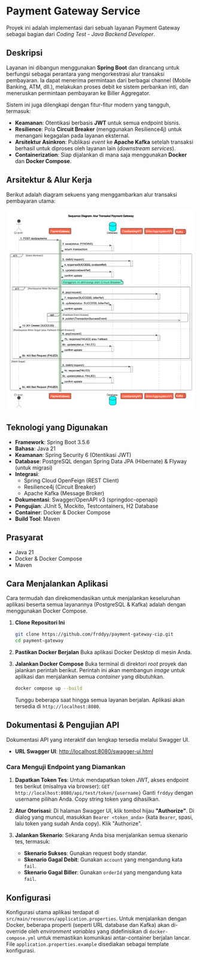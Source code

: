 # Payment Gateway Service

Proyek ini adalah implementasi dari sebuah layanan Payment Gateway sebagai bagian dari *Coding Test - Java Backend Developer*.

## Deskripsi
Layanan ini dibangun menggunakan **Spring Boot** dan dirancang untuk berfungsi sebagai perantara yang mengorkestrasi alur transaksi pembayaran. Ia dapat menerima permintaan dari berbagai channel (Mobile Banking, ATM, dll.), melakukan proses debit ke sistem perbankan inti, dan meneruskan permintaan pembayaran ke Biller Aggregator.

Sistem ini juga dilengkapi dengan fitur-fitur modern yang tangguh, termasuk:
- **Keamanan**: Otentikasi berbasis **JWT** untuk semua endpoint bisnis.
- **Resilience**: Pola **Circuit Breaker** (menggunakan Resilience4j) untuk menangani kegagalan pada layanan eksternal.
- **Arsitektur Asinkron**: Publikasi *event* ke **Apache Kafka** setelah transaksi berhasil untuk diproses oleh layanan lain (*downstream services*).
- **Containerization**: Siap dijalankan di mana saja menggunakan **Docker** dan **Docker Compose**.

## Arsitektur & Alur Kerja
Berikut adalah diagram sekuens yang menggambarkan alur transaksi pembayaran utama:

![Alur Transaksi Payment Gateway](sequence-diagram.png)

## Teknologi yang Digunakan
- **Framework**: Spring Boot 3.5.6
- **Bahasa**: Java 21
- **Keamanan**: Spring Security 6 (Otentikasi JWT)
- **Database**: PostgreSQL dengan Spring Data JPA (Hibernate) & Flyway (untuk migrasi)
- **Integrasi**:
  - Spring Cloud OpenFeign (REST Client)
  - Resilience4j (Circuit Breaker)
  - Apache Kafka (Message Broker)
- **Dokumentasi**: Swagger/OpenAPI v3 (springdoc-openapi)
- **Pengujian**: JUnit 5, Mockito, Testcontainers, H2 Database
- **Container**: Docker & Docker Compose
- **Build Tool**: Maven

## Prasyarat
- Java 21
- Docker & Docker Compose
- Maven

## Cara Menjalankan Aplikasi
Cara termudah dan direkomendasikan untuk menjalankan keseluruhan aplikasi beserta semua layanannya (PostgreSQL & Kafka) adalah dengan menggunakan Docker Compose.

1.  **Clone Repositori Ini**
    ```bash
    git clone https://github.com/frddyy/payment-gateway-cip.git
    cd payment-gateway
    ```

2.  **Pastikan Docker Berjalan**
    Buka aplikasi Docker Desktop di mesin Anda.

3.  **Jalankan Docker Compose**
    Buka terminal di direktori *root* proyek dan jalankan perintah berikut. Perintah ini akan membangun *image* untuk aplikasi dan menjalankan semua *container* yang dibutuhkan.
    ```bash
    docker compose up --build
    ```
    Tunggu beberapa saat hingga semua layanan berjalan. Aplikasi akan tersedia di `http://localhost:8080`.

## Dokumentasi & Pengujian API
Dokumentasi API yang interaktif dan lengkap tersedia melalui Swagger UI.

- **URL Swagger UI**: [http://localhost:8080/swagger-ui.html](http://localhost:8080/swagger-ui.html)

### Cara Menguji Endpoint yang Diamankan
1.  **Dapatkan Token Tes**: Untuk mendapatkan token JWT, akses endpoint tes berikut (misalnya via browser):
    `GET http://localhost:8080/api/test/token/{username}`
    Ganti `frddyy` dengan username pilihan Anda. Copy string token yang dihasilkan.

2.  **Atur Otorisasi**: Di halaman Swagger UI, klik tombol hijau **"Authorize"**. Di dialog yang muncul, masukkan `Bearer <token_anda>` (kata `Bearer`, spasi, lalu token yang sudah Anda copy). Klik "Authorize".

3.  **Jalankan Skenario**: Sekarang Anda bisa menjalankan semua skenario tes, termasuk:
    * **Skenario Sukses**: Gunakan request body standar.
    * **Skenario Gagal Debit**: Gunakan `account` yang mengandung kata `fail`.
    * **Skenario Gagal Biller**: Gunakan `orderId` yang mengandung kata `fail`.

## Konfigurasi
Konfigurasi utama aplikasi terdapat di `src/main/resources/application.properties`. Untuk menjalankan dengan Docker, beberapa properti (seperti URL database dan Kafka) akan di-override oleh *environment variables* yang didefinisikan di `docker-compose.yml` untuk memastikan komunikasi antar-container berjalan lancar. File `application.properties.example` disediakan sebagai template konfigurasi.